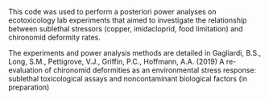 This code was used to perform a posteriori power analyses
on ecotoxicology lab experiments that aimed to investigate the 
relationship between sublethal stressors (copper, imidacloprid, 
food limitation) and chironomid deformity rates. 

The experiments and power analysis methods are detailed in 
Gagliardi, B.S., Long, S.M., Pettigrove, V.J., Griffin, P.C., 
Hoffmann, A.A. (2019) A re-evaluation of chironomid deformities as
an environmental stress response: sublethal toxicological assays
and noncontaminant biological factors (in preparation)




